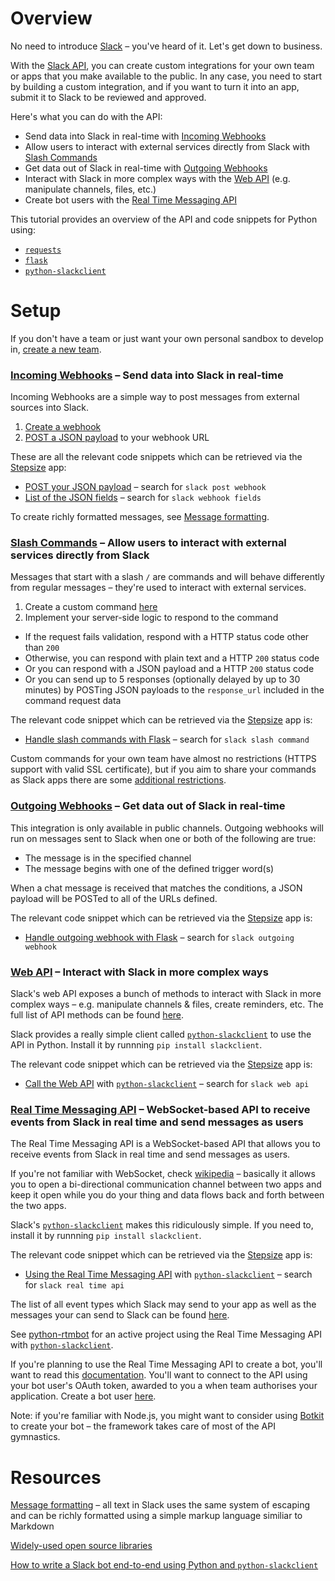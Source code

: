 # Overview

No need to introduce [Slack](https://slack.com/) – you've heard of it. Let's get down to business.

With the [Slack API](https://api.slack.com/), you can create custom integrations for your own team or apps that you make available to the public. In any case, you need to start by building a custom integration, and if you want to turn it into an app, submit it to Slack to be reviewed and approved.

Here's what you can do with the API:
- Send data into Slack in real-time with [Incoming Webhooks](#incoming-webhooks--send-data-into-slack-in-real-time)
- Allow users to interact with external services directly from Slack with [Slash Commands](#slash-commands--allow-users-to-interact-with-external-services-directly-from-slack)
- Get data out of Slack in real-time with [Outgoing Webhooks](#outgoing-webhooks--get-data-out-of-slack-in-real-time)
- Interact with Slack in more complex ways with the [Web API](#web-api--interact-with-slack-in-more-complex-ways) (e.g. manipulate channels, files, etc.)
- Create bot users with the [Real Time Messaging API](#real-time-messaging-api--websocket-based-api-to-receive-events-from-slack-in-real-time-and-send-messages-as-users)

This tutorial provides an overview of the API and code snippets for Python using:
- [`requests`](http://docs.python-requests.org/en/master/)
- [`flask`](http://flask.pocoo.org/)
- [`python-slackclient`](https://github.com/slackhq/python-slackclient)

# Setup

If you don't have a team or just want your own personal sandbox to develop in, [create a new team](https://slack.com/create).

### [Incoming Webhooks](https://api.slack.com/incoming-webhooks) – Send data into Slack in real-time

Incoming Webhooks are a simple way to post messages from external sources into Slack.

1. [Create a webhook](https://my.slack.com/services/new/incoming-webhook/)
2. [POST a JSON payload](https://gist.github.com/devStepsize/b1b795309a217d24566dcc0ad136f784) to your webhook URL

These are all the relevant code snippets which can be retrieved via the [Stepsize](http://stepsize.com/?ref=hacksussex) app:
- [POST your JSON payload](https://gist.github.com/devStepsize/b1b795309a217d24566dcc0ad136f784) – search for `slack post webhook`
- [List of the JSON fields](https://gist.github.com/devStepsize/f7e856e9680eb82e03b4351ec1b42c81) – search for `slack webhook fields`

To create richly formatted messages, see [Message formatting](https://api.slack.com/docs/formatting).

### [Slash Commands](https://api.slack.com/slash-commands) – Allow users to interact with external services directly from Slack

Messages that start with a slash `/` are commands and will behave differently from regular messages – they're used to interact with external services.

1. Create a custom command [here](https://my.slack.com/services/new/slash-commands)
2. Implement your server-side logic to respond to the command
  - If the request fails validation, respond with a HTTP status code other than `200`
  - Otherwise, you can respond with plain text and a HTTP `200` status code
  - Or you can respond with a JSON payload and a HTTP `200` status code
  - Or you can send up to 5 responses (optionally delayed by up to 30 minutes) by POSTing JSON payloads to the `response_url` included in the command request data

The relevant code snippet which can be retrieved via the [Stepsize](http://stepsize.com/?ref=hacksussex) app is:
- [Handle slash commands with Flask](https://gist.github.com/devStepsize/59c15d850e82a77e539b8ff3d5cb5cad) – search for `slack slash command`

Custom commands for your own team have almost no restrictions (HTTPS support with valid SSL certificate), but if you aim to share your commands as Slack apps there are some [additional restrictions](https://api.slack.com/slash-commands).

### [Outgoing Webhooks](https://api.slack.com/outgoing-webhooks) – Get data out of Slack in real-time

This integration is only available in public channels. Outgoing webhooks will run on messages sent to Slack when one or both of the following are true:
- The message is in the specified channel
- The message begins with one of the defined trigger word(s)

When a chat message is received that matches the conditions, a JSON payload will be POSTed to all of the URLs defined.

The relevant code snippet which can be retrieved via the [Stepsize](http://stepsize.com/?ref=hacksussex) app is:
- [Handle outgoing webhook with Flask](https://gist.github.com/devStepsize/6b5f970c5d910e5bad5f76d2a2812caa) – search for `slack outgoing webhook`

### [Web API](https://api.slack.com/web) – Interact with Slack in more complex ways

Slack's web API exposes a bunch of methods to interact with Slack in more complex ways – e.g. manipulate channels & files, create reminders, etc. The full list of API methods can be found [here](https://api.slack.com/methods).

Slack provides a really simple client called [`python-slackclient`](https://github.com/slackhq/python-slackclient) to use the API in Python. Install it by runnning `pip install slackclient`.

The relevant code snippet which can be retrieved via the [Stepsize](http://stepsize.com/?ref=hacksussex) app is:
- [Call the Web API](https://gist.github.com/devStepsize/3a88cecceb3556c45829bc5388a150ee) with [`python-slackclient`](https://github.com/slackhq/python-slackclient) – search for `slack web api`

### [Real Time Messaging API](https://api.slack.com/rtm) – WebSocket-based API to receive events from Slack in real time and send messages as users

The Real Time Messaging API is a WebSocket-based API that allows you to receive events from Slack in real time and send messages as users.

If you're not familiar with WebSocket, check [wikipedia](https://en.wikipedia.org/wiki/WebSocket) – basically it allows you to open a bi-directional communication channel between two apps and keep it open while you do your thing and data flows back and forth between the two apps.

Slack's [`python-slackclient`](https://github.com/slackhq/python-slackclient) makes this ridiculously simple. If you need to, install it by runnning `pip install slackclient`.

The relevant code snippet which can be retrieved via the [Stepsize](http://stepsize.com/?ref=hacksussex) app is:
- [Using the Real Time Messaging API](https://gist.github.com/devStepsize/b37376c8263a02359401e6f0c155a3ea) with [`python-slackclient`](https://github.com/slackhq/python-slackclient) – search for `slack real time api`

The list of all event types which Slack may send to your app as well as the messages your can send to Slack can be found [here](https://api.slack.com/rtm).

See [python-rtmbot](https://github.com/slackhq/python-rtmbot/) for an active project using the Real Time Messaging API with [`python-slackclient`](https://github.com/slackhq/python-slackclient).

If you're planning to use the Real Time Messaging API to create a bot, you'll want to read this [documentation](https://api.slack.com/bot-users). You'll want to connect to the API using your bot user's OAuth token, awarded to you a when team authorises your application. Create a bot user [here](https://my.slack.com/services/new/bot).

Note: if you're familiar with Node.js, you might want to consider using [Botkit](https://howdy.ai/botkit/) to create your bot – the framework takes care of most of the API gymnastics.

# Resources

[Message formatting](https://api.slack.com/docs/formatting) – all text in Slack uses the same system of escaping and can be richly formatted using a simple markup language similiar to Markdown

[Widely-used open source libraries](https://api.slack.com/community)

[How to write a Slack bot end-to-end using Python and `python-slackclient`](https://medium.com/@julianmartinez/how-to-write-a-slack-bot-end-to-end-d6a8542c854b#.f04moiyf5)
